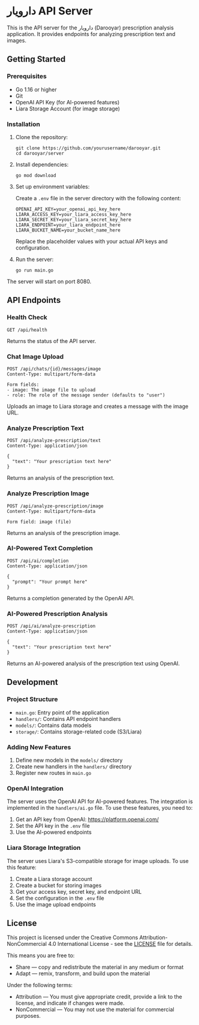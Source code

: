 # دارویار API Server

This is the API server for the دارویار (Darooyar) prescription analysis application. It provides endpoints for analyzing prescription text and images.

## Getting Started

### Prerequisites

- Go 1.16 or higher
- Git
- OpenAI API Key (for AI-powered features)
- Liara Storage Account (for image storage)

### Installation

1. Clone the repository:

   ```
   git clone https://github.com/yourusername/darooyar.git
   cd darooyar/server
   ```

2. Install dependencies:

   ```
   go mod download
   ```

3. Set up environment variables:

   Create a `.env` file in the server directory with the following content:

   ```
   OPENAI_API_KEY=your_openai_api_key_here
   LIARA_ACCESS_KEY=your_liara_access_key_here
   LIARA_SECRET_KEY=your_liara_secret_key_here
   LIARA_ENDPOINT=your_liara_endpoint_here
   LIARA_BUCKET_NAME=your_bucket_name_here
   ```

   Replace the placeholder values with your actual API keys and configuration.

4. Run the server:
   ```
   go run main.go
   ```

The server will start on port 8080.

## API Endpoints

### Health Check

```
GET /api/health
```

Returns the status of the API server.

### Chat Image Upload

```
POST /api/chats/{id}/messages/image
Content-Type: multipart/form-data

Form fields:
- image: The image file to upload
- role: The role of the message sender (defaults to "user")
```

Uploads an image to Liara storage and creates a message with the image URL.

### Analyze Prescription Text

```
POST /api/analyze-prescription/text
Content-Type: application/json

{
  "text": "Your prescription text here"
}
```

Returns an analysis of the prescription text.

### Analyze Prescription Image

```
POST /api/analyze-prescription/image
Content-Type: multipart/form-data

Form field: image (file)
```

Returns an analysis of the prescription image.

### AI-Powered Text Completion

```
POST /api/ai/completion
Content-Type: application/json

{
  "prompt": "Your prompt here"
}
```

Returns a completion generated by the OpenAI API.

### AI-Powered Prescription Analysis

```
POST /api/ai/analyze-prescription
Content-Type: application/json

{
  "text": "Your prescription text here"
}
```

Returns an AI-powered analysis of the prescription text using OpenAI.

## Development

### Project Structure

- `main.go`: Entry point of the application
- `handlers/`: Contains API endpoint handlers
- `models/`: Contains data models
- `storage/`: Contains storage-related code (S3/Liara)

### Adding New Features

1. Define new models in the `models/` directory
2. Create new handlers in the `handlers/` directory
3. Register new routes in `main.go`

### OpenAI Integration

The server uses the OpenAI API for AI-powered features. The integration is implemented in the `handlers/ai.go` file. To use these features, you need to:

1. Get an API key from OpenAI: https://platform.openai.com/
2. Set the API key in the `.env` file
3. Use the AI-powered endpoints

### Liara Storage Integration

The server uses Liara's S3-compatible storage for image uploads. To use this feature:

1. Create a Liara storage account
2. Create a bucket for storing images
3. Get your access key, secret key, and endpoint URL
4. Set the configuration in the `.env` file
5. Use the image upload endpoints

## License

This project is licensed under the Creative Commons Attribution-NonCommercial 4.0 International License - see the [LICENSE](../LICENSE) file for details.

This means you are free to:

- Share — copy and redistribute the material in any medium or format
- Adapt — remix, transform, and build upon the material

Under the following terms:

- Attribution — You must give appropriate credit, provide a link to the license, and indicate if changes were made.
- NonCommercial — You may not use the material for commercial purposes.

